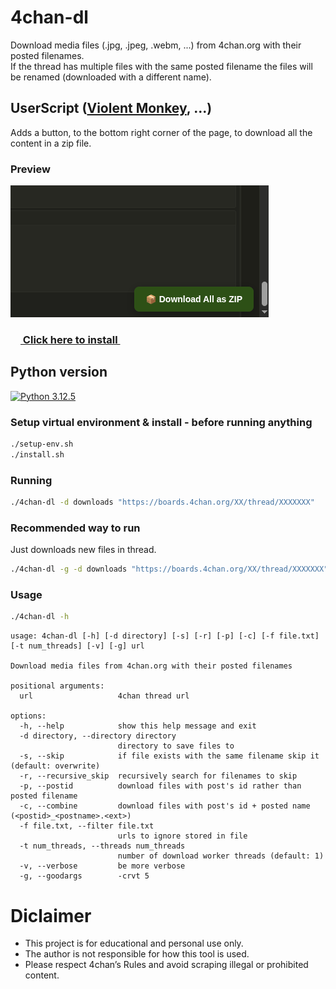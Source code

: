 # 4chan-dl

Download media files (.jpg, .jpeg, .webm, ...) from 4chan.org with their posted filenames.
<br>
If the thread has multiple files with the same posted filename the files will be renamed (downloaded with a different name).

## UserScript ([Violent Monkey](https://violentmonkey.github.io/get-it/), ...)

Adds a button, to the bottom right corner of the page, to download all the content in a zip file.

### Preview
<img src="preview/preview.gif" width="413" height="211">


### [<img src="preview/4chan-dl.ico" width="16" height="16"> Click here to install <img src="preview/4chan-dl.ico" width="16" height="16">](https://github.com/0000xFFFF/4chan-dl/raw/refs/heads/master/4chan-dl.user.js)


## Python version

[![Python 3.12.5](https://img.shields.io/badge/Python-3.12.5-yellow.svg)](http://www.python.org/download/)

### Setup virtual environment & install - before running anything
```sh
./setup-env.sh
./install.sh
```

### Running
```sh
./4chan-dl -d downloads "https://boards.4chan.org/XX/thread/XXXXXXX"
```

### Recommended way to run
Just downloads new files in thread.
```sh
./4chan-dl -g -d downloads "https://boards.4chan.org/XX/thread/XXXXXXX"
```

### Usage
```sh
./4chan-dl -h
```
```
usage: 4chan-dl [-h] [-d directory] [-s] [-r] [-p] [-c] [-f file.txt] [-t num_threads] [-v] [-g] url

Download media files from 4chan.org with their posted filenames

positional arguments:
  url                   4chan thread url

options:
  -h, --help            show this help message and exit
  -d directory, --directory directory
                        directory to save files to
  -s, --skip            if file exists with the same filename skip it (default: overwrite)
  -r, --recursive_skip  recursively search for filenames to skip
  -p, --postid          download files with post's id rather than posted filename
  -c, --combine         download files with post's id + posted name (<postid>_<postname>.<ext>)
  -f file.txt, --filter file.txt
                        urls to ignore stored in file
  -t num_threads, --threads num_threads
                        number of download worker threads (default: 1)
  -v, --verbose         be more verbose
  -g, --goodargs        -crvt 5
```

# Diclaimer
* This project is for educational and personal use only.
* The author is not responsible for how this tool is used.
* Please respect 4chan’s Rules and avoid scraping illegal or prohibited content.

